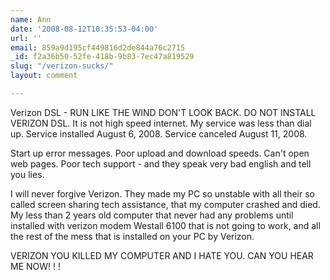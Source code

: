 ```yaml
---
name: Ann
date: '2008-08-12T10:35:53-04:00'
url: ''
email: 859a9d195cf449816d2de844a76c2715
_id: f2a36b50-52fe-418b-9b83-7ec47a819529
slug: "/verizon-sucks/"
layout: comment

---
```


Verizon DSL - RUN LIKE THE WIND DON'T LOOK BACK. DO NOT INSTALL VERIZON DSL. It is not high speed internet.  My service  was less than dial up.  Service installed August 6, 2008.  Service canceled August 11, 2008.

Start up error messages. Poor upload  and download speeds. Can't open web pages.  Poor tech support - and they speak very bad english and tell you lies.  

I will never forgive Verizon.  They made my PC so unstable with all their so called screen sharing  tech assistance, that my computer crashed and died. My less than 2 years old computer that never had any problems until installed with verizon modem Westall 6100 that is not going to work, and all the rest of the mess that is installed on your PC by Verizon.

VERIZON YOU KILLED MY COMPUTER AND I HATE YOU.  CAN YOU HEAR ME NOW! ! !
